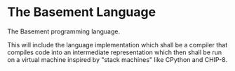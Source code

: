 # The Basement Language

The Basement programming language.

This will include the language implementation which shall be a compiler that compiles code into an intermediate representation which then shall be run on a virtual machine inspired by "stack machines" like CPython and CHIP-8.
